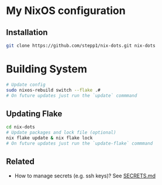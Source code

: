 # My NixOS configuration

## Installation 

```bash
git clone https://github.com/stepp1/nix-dots.git nix-dots
```

# Building System
```bash
# Update config
sudo nixos-rebuild switch --flake .#
# On future updates just run the `update` commmand
```

## Updating Flake
```bash
cd nix-dots
# Update packages and lock file (optional)
nix flake update & nix flake lock
# On future updates just run the `update-flake` commmand
```

## Related
- How to manage secrets (e.g. ssh keys)? See [SECRETS.md](SECRETS.md)
